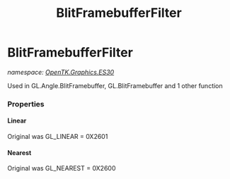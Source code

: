 ﻿---
title: BlitFramebufferFilter
---

# BlitFramebufferFilter
_namespace: [OpenTK.Graphics.ES30](N-OpenTK.Graphics.ES30.html)_

Used in GL.Angle.BlitFramebuffer, GL.BlitFramebuffer and 1 other function



### Properties

#### Linear
Original was GL_LINEAR = 0X2601
#### Nearest
Original was GL_NEAREST = 0X2600

